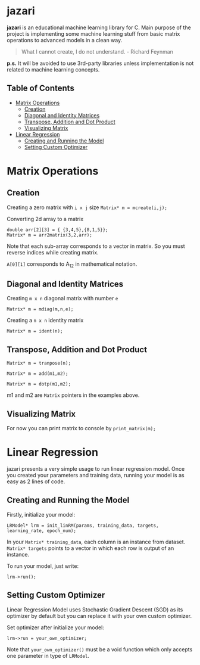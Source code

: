 # jazari
**jazari** is an educational machine learning library for C. Main purpose of the project is implementing some machine learning stuff from basic matrix operations to advanced models in a clean way.

>What I cannot create, I do not understand. - Richard Feynman

**p.s.** It will be avoided to use 3rd-party libraries unless implementation is not related to machine learning concepts.

## Table of Contents
* [Matrix Operations](#matrix-operations)
    * [Creation](#creation)
    * [Diagonal and Identity Matrices](#diagonal-and-identity-matrices)
    * [Transpose, Addition and Dot Product](#transpose-addition-and-dot-product)
    * [Visualizing Matrix](#visualizing-matrix)
* [Linear Regression](#linear-regression)
    * [Creating and Running the Model](#creating-and-running-the-model)
    * [Setting Custom Optimizer](#setting-custom-optimizer)

# Matrix Operations

## Creation
Creating a zero matrix with `i x j` size
 `Matrix* m = mcreate(i,j);`

Converting 2d array to a matrix
```
double arr[2][3] = { {3,4,5},{8,1,5}};
Matrix* m = arr2matrix(3,2,arr);
```
Note that each sub-array corresponds to a vector in matrix. So you must reverse indices while creating matrix.

`A[0][1]` corresponds to A<sub>12</sub> in mathematical notation.

## Diagonal and Identity Matrices
Creating `m x n` diagonal matrix with number `e`

`Matrix* m = mdiag(m,n,e);`

Creating a `n x n` identity matrix

`Matrix* m = ident(n);`

## Transpose, Addition and Dot Product
`Matrix* m = tranpose(n);`

`Matrix* m = add(m1,m2);`

`Matrix* m = dotp(m1,m2);`

m1 and m2 are `Matrix` pointers in the examples above.

## Visualizing Matrix
For now you can print matrix to console by `print_matrix(m);`


# Linear Regression
jazari presents a very simple usage to run linear regression model. Once you created your parameters and training data, running your model is as easy as 2 lines of code.

## Creating and Running the Model
Firstly, initialize your model:

`LRModel* lrm = init_linRM(params, training_data, targets, learning_rate, epoch_num);`

In your `Matrix* training_data`, each column is an instance from dataset. `Matrix* targets` points to a vector in which each row is output of an instance.

To run your model, just write:

`lrm->run();`

## Setting Custom Optimizer
Linear Regression Model uses Stochastic Gradient Descent (SGD) as its optimizer by default but you can replace it with your own custom optimizer.

Set optimizer after initialize your model:

`lrm->run = your_own_optimizer;`

Note that `your_own_optimizer()` must be a void function which only accepts one parameter in type of `LRModel`. 

